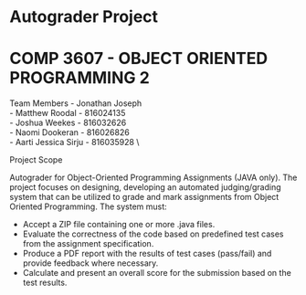# Autograder Project
# COMP 3607 - OBJECT ORIENTED PROGRAMMING 2

Team Members - Jonathan Joseph \
             - Matthew Roodal - 816024135 \
             - Joshua Weekes - 816032626 \
             - Naomi Dookeran - 816026826 \
             - Aarti Jessica Sirju - 816035928 \

Project Scope

Autograder for Object-Oriented Programming Assignments (JAVA only). The project focuses on designing, developing an automated judging/grading system that can be utilized to grade and mark assignments from Object Oriented Programming.
The system must:
- Accept a ZIP file containing one or more .java files.
- Evaluate the correctness of the code based on predefined test cases from the assignment specification.
- Produce a PDF report with the results of test cases (pass/fail) and provide feedback where necessary.
- Calculate and present an overall score for the submission based on the test results.
